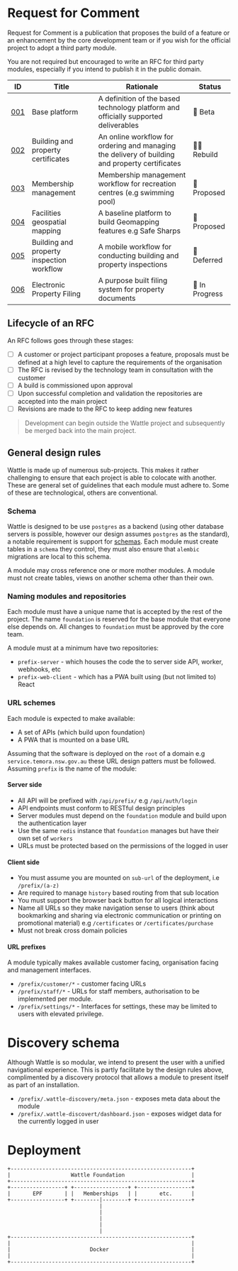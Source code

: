 # Request for Comment

Request for Comment is a publication that proposes the build of a feature or an enhancement by the core development team or if you wish for the official project to adopt a third party module.

You are not required but encouraged to write an RFC for third party modules, especially if you intend to publish it in the public domain.

ID | Title | Rationale | Status
--- | --- | --- | --- 
[001](RFC-001.md) | Base platform | A definition of the based technology platform and officially supported deliverables | 🧪 Beta
[002](RFC-002.md) | Building and property certificates | An online workflow for ordering and managing the delivery of building and property certificates | 👷‍♀️ Rebuild
[003](RFC-003.md) | Membership management | Membership management workflow for recreation centres (e.g swimming pool) | 📃 Proposed
[004](RFC-004.md) | Facilities geospatial mapping | A baseline platform to build Geomapping features e.g Safe Sharps | 📃 Proposed
[005](RFC-005.md) | Building and property inspection workflow | A mobile workflow for conducting building and property inspections | 🛑 Deferred  
[006](RFC-006.md) | Electronic Property Filing | A purpose built filing system for property documents | 🚧 In Progress 

## Lifecycle of an RFC

An RFC follows goes through these stages:

- [ ] A customer or project participant proposes a feature, proposals must be defined at a high level to capture the requirements of the organisation
- [ ] The RFC is revised by the technology team in consultation with the customer
- [ ] A build is commissioned upon approval
- [ ] Upon successful completion and validation the repositories are accepted into the main project
- [ ] Revisions are made to the RFC to keep adding new features

> Development can begin outside the Wattle project and subsequently be merged back into the main project.

## General design rules

Wattle is made up of numerous sub-projects. This makes it rather challenging to ensure that each project is able to colocate with another. These are general set of guidelines that each module must adhere to. Some of these are technological, others are conventional.

### Schema

Wattle is designed to be use `postgres` as a backend (using other database servers is possible, however our design assumes `postgres` as the standard), a notable requirement is support for [schemas](https://www.postgresql.org/docs/9.1/ddl-schemas.html). Each module must create tables in a `schema` they control, they must also ensure that `alembic` migrations are local to this schema.

A module may cross reference one or more mother modules. A module must not create tables, views on another schema other than their own.

### Naming modules and repositories 

Each module must have a unique name that is accepted by the rest of the project. The name `foundation` is reserved for the base module that everyone else depends on. All changes to `foundation` must be approved by the core team.

A module must at a minimum have two repositories:

- `prefix-server` - which houses the code the to server side API, worker, webhooks, etc
- `prefix-web-client` - which has a PWA built using (but not limited to) React

### URL schemes

Each module is expected to make available:

- A set of APIs (which build upon foundation)
- A PWA that is mounted on a base URL

Assuming that the software is deployed on the `root` of a domain e.g `service.temora.nsw.gov.au` these URL design patters must be followed. Assuming `prefix` is the name of the module:

#### Server side

- All API will be prefixed with `/api/prefix/`  e.g `/api/auth/login`
- API endpoints must conform to RESTful design principles
- Server modules must depend on the `foundation` module and build upon the authentication layer 
- Use the same `redis` instance that `foundation` manages but have their own set of `workers`
- URLs must be protected based on the permissions of the logged in user

#### Client side

- You must assume you are mounted on `sub-url` of the deployment, i.e  `/prefix/(a-z)`
- Are required to manage `history` based routing from that sub location
- You must support the browser back button for all logical interactions
- Name all URLs so they make navigation sense to users (think about bookmarking and sharing via electronic communication or printing on promotional material) e.g `/certificates` or `/certificates/purchase`
- Must not break cross domain policies

#### URL prefixes

A module typically makes available customer facing, organisation facing and management interfaces.

- `/prefix/customer/*` - customer facing URLs
- `/prefix/staff/*` - URLs for staff members, authorisation to be implemented per module.
- `/prefix/settings/*` - Interfaces for settings, these may be limited to users with elevated privilege.

# Discovery schema

Although Wattle is so modular, we intend to present the user with a unified navigational experience. This is partly facilitate by the design rules above, complimented by a discovery protocol that allows a module to present itself as part of an installation.

- `/prefix/.wattle-discovery/meta.json` - exposes meta data about the module
- `/prefix/.wattle-discovert/dashboard.json` - exposes widget data for the currently logged in user

# Deployment

```
+---------------------------------------------------------+                                           
|                   Wattle Foundation                     |                                           
+---------------------------------------------------------+                                           
+-----------------+ +-----------------+ +-----------------+                                           
|       EPF       | |   Memberships   | |       etc.      |                                           
+-----------------+ +--------|--------+ +-----------------+                                           
                             |                                                                        
                             |                                                                        
                             |                                                                        
                             |                                                                        
                             |                                                                        
+---------------------------------------------------------+                                           
|                                                         |                                           
|                         Docker                          |                                           
|                                                         |                                           
+---------------------------------------------------------+            
```